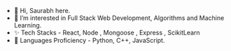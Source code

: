 - 👋 Hi, Saurabh here.
- 👀 I’m interested in Full Stack Web Development, Algorithms and Machine Learning.
- ✨ Tech Stacks - React, Node , Mongoose , Express , ScikitLearn
- 🌱 Languages Proficiency - Python, C++, JavaScript.

<!---
YourGoodFriendSP/YourGoodFriendSP is a ✨ special ✨ repository because its `README.md` (this file) appears on your GitHub profile.
You can click the Preview link to take a look at your changes.
--->
